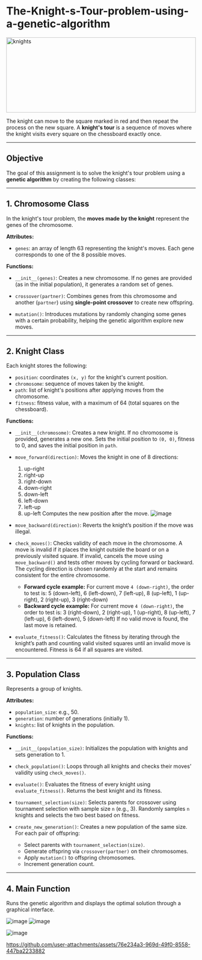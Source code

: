 # The-Knight-s-Tour-problem-using-a-genetic-algorithm

<img height="200" alt="knights" src="https://github.com/user-attachments/assets/5fac0311-72cb-4485-89fe-19903a15f108" width="100%"/>



The knight can move to the square marked in red and then repeat the process on the new square.
A **knight's tour** is a sequence of moves where the knight visits every square on the chessboard exactly once.

---

## Objective

The goal of this assignment is to solve the knight's tour problem using a **genetic algorithm** by creating the following classes:

---

## 1. Chromosome Class

In the knight's tour problem, the **moves made by the knight** represent the genes of the chromosome.

**Attributes:**

* `genes`: an array of length 63 representing the knight's moves. Each gene corresponds to one of the 8 possible moves.

**Functions:**

* `__init__(genes)`:
  Creates a new chromosome. If no genes are provided (as in the initial population), it generates a random set of genes.

* `crossover(partner)`:
  Combines genes from this chromosome and another (`partner`) using **single-point crossover** to create new offspring.

* `mutation()`:
  Introduces mutations by randomly changing some genes with a certain probability, helping the genetic algorithm explore new moves.

---

## 2. Knight Class

Each knight stores the following:

* `position`: coordinates `(x, y)` for the knight's current position.
* `chromosome`: sequence of moves taken by the knight.
* `path`: list of knight's positions after applying moves from the chromosome.
* `fitness`: fitness value, with a maximum of 64 (total squares on the chessboard).

**Functions:**

* `__init__(chromosome)`:
  Creates a new knight. If no chromosome is provided, generates a new one. Sets the initial position to `(0, 0)`, fitness to 0, and saves the initial position in `path`.

* `move_forward(direction)`:
  Moves the knight in one of 8 directions:

  1. up-right
  2. right-up
  3. right-down
  4. down-right
  5. down-left
  6. left-down
  7. left-up
  8. up-left
     Computes the new position after the move.
![image](https://github.com/user-attachments/assets/f1114825-b354-4484-a29f-92aecb3727f5)

* `move_backward(direction)`:
  Reverts the knight’s position if the move was illegal.

* `check_moves()`:
  Checks validity of each move in the chromosome. A move is invalid if it places the knight outside the board or on a previously visited square.
  If invalid, cancels the move using `move_backward()` and tests other moves by cycling forward or backward.
  The cycling direction is chosen randomly at the start and remains consistent for the entire chromosome.

  * **Forward cycle example:** For current move `4 (down-right)`, the order to test is:
    5 (down-left), 6 (left-down), 7 (left-up), 8 (up-left), 1 (up-right), 2 (right-up), 3 (right-down)
  * **Backward cycle example:** For current move `4 (down-right)`, the order to test is:
    3 (right-down), 2 (right-up), 1 (up-right), 8 (up-left), 7 (left-up), 6 (left-down), 5 (down-left)
    If no valid move is found, the last move is retained.

* `evaluate_fitness()`:
  Calculates the fitness by iterating through the knight’s path and counting valid visited squares until an invalid move is encountered.
  Fitness is 64 if all squares are visited.

---

## 3. Population Class

Represents a group of knights.

**Attributes:**

* `population_size`: e.g., 50.
* `generation`: number of generations (initially 1).
* `knights`: list of knights in the population.

**Functions:**

* `__init__(population_size)`:
  Initializes the population with knights and sets generation to 1.

* `check_population()`:
  Loops through all knights and checks their moves’ validity using `check_moves()`.

* `evaluate()`:
  Evaluates the fitness of every knight using `evaluate_fitness()`. Returns the best knight and its fitness.

* `tournament_selection(size)`:
  Selects parents for crossover using tournament selection with sample size `n` (e.g., 3).
  Randomly samples `n` knights and selects the two best based on fitness.

* `create_new_generation()`:
  Creates a new population of the same size. For each pair of offspring:

  * Select parents with `tournament_selection(size)`.
  * Generate offspring via `crossover(partner)` on their chromosomes.
  * Apply `mutation()` to offspring chromosomes.
  * Increment generation count.

---

## 4. Main Function

Runs the genetic algorithm and displays the optimal solution through a graphical interface.



![image](https://github.com/user-attachments/assets/74bd702d-0723-4837-bffb-39daf31d3bd9)
![image](https://github.com/user-attachments/assets/2a58e492-8df0-43e3-b5d7-74f6f5978612)


![image](https://github.com/user-attachments/assets/13441d65-eca6-4279-996f-6670c5c12bb6)



https://github.com/user-attachments/assets/76e234a3-969d-49f0-8558-447ba2233882




